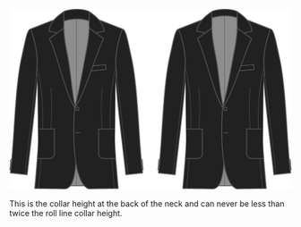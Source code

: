 
![Kragenhöhe](collarheight.svg)

This is the collar height at the back of the neck and can never be less than twice the roll line collar height.
